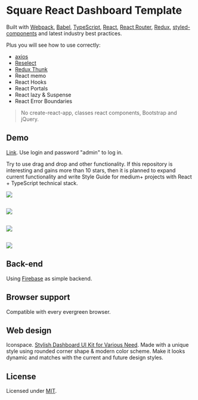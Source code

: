 # Square React Dashboard Template

Built with [Webpack](https://webpack.js.org/), [Babel](https://babeljs.io/), [TypeScript](https://www.typescriptlang.org/), [React](https://reactjs.org/), [React Router](https://reacttraining.com/react-router/web/guides/quick-start), [Redux](https://redux.js.org/), [styled-components](https://www.styled-components.com/) and latest industry best practices.

Plus you will see how to use correctly:
- [axios](https://github.com/axios/axios)
- [Reselect](https://github.com/reduxjs/reselect)
- [Redux Thunk](https://github.com/reduxjs/redux-thunk)
- React memo
- React Hooks
- React Portals
- React lazy & Suspense
- React Error Boundaries

> No create-react-app, classes react components, Bootstrap and jQuery.

## Demo

[Link](https://heysafronov.github.io/square-react-dashboard/dist/#/login). Use login and password "admin" to log in.

Try to use drag and drop and other functionality. If this repository is interesting and gains more than 10 stars, then it is planned to expand current functionality and write Style Guide for medium+ projects with React + TypeScript technical stack.


<img src="https://raw.githubusercontent.com/heysafronov/square-react-dashboard/master/src/assets/images/github/1.png?token=AH7OSB5PYK3KP7EJQ5UZIWS57NC7C">

##
<img src="https://raw.githubusercontent.com/heysafronov/square-react-dashboard/master/src/assets/images/github/2.png?token=AH7OSB5IMVKZRKF4IGWPYGC57NE6W">

##
<img src="https://raw.githubusercontent.com/heysafronov/square-react-dashboard/master/src/assets/images/github/3.png?token=AH7OSB62OXLUV4MUGGZNIES57NFBM">

##
<img src="https://raw.githubusercontent.com/heysafronov/square-react-dashboard/master/src/assets/images/github/4.png?token=AH7OSBY673H43LTKHI6BCC257NFHS">


## Back-end
Using [Firebase](https://firebase.google.com/) as simple backend.

## Browser support
Compatible with every evergreen browser.

## Web design
Iconspace. [Stylish Dashboard UI Kit for Various Need](https://iconspace.co/product/square-dashboard-ui-kit/). Made with a unique style using rounded corner shape & modern color scheme. Make it looks dynamic and matches with the current and future design styles.

## License
Licensed under [MIT](https://github.com/heysafronov/square-react-dashboard/blob/master/LICENSE).
